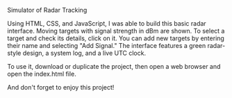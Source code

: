 Simulator of Radar Tracking

Using HTML, CSS, and JavaScript, I was able to build this basic radar interface. Moving targets with signal strength in dBm are shown. To select a target and check its details, click on it. 
You can add new targets by entering their name and selecting "Add Signal." The interface features a green radar-style design, a system log, and a live UTC clock.

To use it, download or duplicate the project, then open a web browser and open the index.html file.

And don't forget to enjoy this project!
